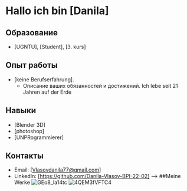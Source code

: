 # Hallo ich bin [Danila]

## Образование
- [UGNTU], [Student], [3. kurs]

## Опыт работы
- [keine Berufserfahrung].
  - Описание ваших обязанностей и достижений.
Ich lebe seit 21 Jahren auf der Erde

## Навыки
- [Blender 3D]
- [photoshop]
- [UNPRogrammierer]

## Контакты
- Email: [Vlasovdanila77@gmail.com]
- LinkedIn: [https://github.com/Danila-Vlasov-BPI-22-02]
-->
##Meine Werke
![GEo8_la14tc](https://github.com/user-attachments/assets/3b634aa8-6e81-461b-b717-877b834283b0)
![4QEM3fVFTC4](https://github.com/user-attachments/assets/df94573d-389c-4592-be3f-cfa0e66234b2)
